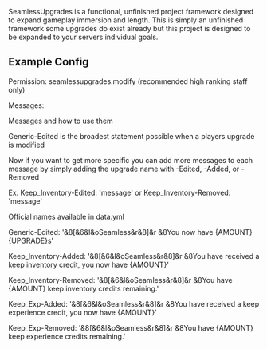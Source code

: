 SeamlessUpgrades is a functional, unfinished project framework designed to expand gameplay immersion and length. This is simply an unfinished framework some upgrades do exist already but this project is designed to be expanded to your servers individual goals.
## Example Config
 Permission: seamlessupgrades.modify (recommended high ranking staff only)  
 
Messages:  

  Messages and how to use them   
  
   Generic-Edited is the broadest statement possible when a players upgrade is modified  
   
   Now if you want to get more specific you can add more messages to each message by simply adding the upgrade name with -Edited, -Added, or -Removed  
   
   Ex. Keep_Inventory-Edited: 'message' or Keep_Inventory-Removed: 'message'  
   
   Official names available in data.yml  
   
  Generic-Edited: '&8[&6&l&oSeamless&r&8]&r &8You now have {AMOUNT} {UPGRADE}s'  
  
  Keep_Inventory-Added: '&8[&6&l&oSeamless&r&8]&r &8You have received a keep inventory credit, you now have {AMOUNT}'  
  
  Keep_Inventory-Removed: '&8[&6&l&oSeamless&r&8]&r &8You have {AMOUNT} keep inventory credits remaining.'  
  
  Keep_Exp-Added: '&8[&6&l&oSeamless&r&8]&r &8You have received a keep experience credit, you now have {AMOUNT}'  
  
  Keep_Exp-Removed: '&8[&6&l&oSeamless&r&8]&r &8You have {AMOUNT} keep experience credits remaining.'  
  
